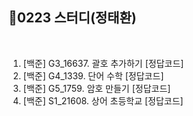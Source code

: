 
## 📘0223 스터디(정태환)
</br>

1. [백준] G3_16637.	괄호 추가하기 [정답코드]
2. [백준] G4_1339.	단어 수학 [정답코드]
3. [백준] G5_1759.	암호 만들기 [정답코드]
4. [백준] S1_21608.	상어 초등학교 [정답코드]
